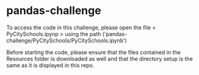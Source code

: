 # pandas-challenge

 To access the code in this challenge, please open the file < PyCitySchools.ipynp > using the path ('pandas-challenge/PyCitySchools/PyCitySchools.ipynb')

 Before starting the code, please ensure that the files contained in the Resources folder is downloaded as well and that the directory setup is the same as it is displayed in this repo.

 
